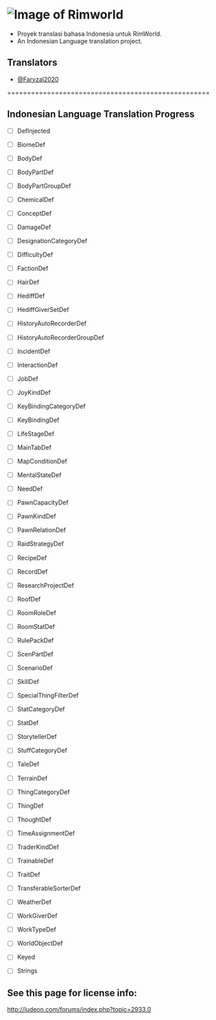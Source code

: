 ![Image of Rimworld](http://rimworldwiki.com/images/thumb/8/8c/Rimworldlogo.png/600px-Rimworldlogo.png)
===================================================
* Proyek translasi bahasa Indonesia untuk RimWorld.
* An Indonesian Language translation project.

## Translators
* [@Faryzal2020](https://github.com/Faryzal2020)

===================================================

## Indonesian Language Translation Progress
* [ ] DefInjected
 * [ ] BiomeDef 
 * [ ] BodyDef 
 * [ ] BodyPartDef 
 * [ ] BodyPartGroupDef
 * [ ] ChemicalDef
 * [ ] ConceptDef 
 * [ ] DamageDef
 * [ ] DesignationCategoryDef
 * [ ] DifficultyDef
 * [ ] FactionDef
 * [ ] HairDef 
 * [ ] HediffDef
 * [ ] HediffGiverSetDef
 * [ ] HistoryAutoRecorderDef
 * [ ] HistoryAutoRecorderGroupDef
 * [ ] IncidentDef
 * [ ] InteractionDef
 * [ ] JobDef
 * [ ] JoyKindDef
 * [ ] KeyBindingCategoryDef
 * [ ] KeyBindingDef 
 * [ ] LifeStageDef 
 * [ ] MainTabDef
 * [ ] MapConditionDef
 * [ ] MentalStateDef
 * [ ] NeedDef
 * [ ] PawnCapacityDef
 * [ ] PawnKindDef
 * [ ] PawnRelationDef
 * [ ] RaidStrategyDef 
 * [ ] RecipeDef 
 * [ ] RecordDef
 * [ ] ResearchProjectDef 
 * [ ] RoofDef 
 * [ ] RoomRoleDef 
 * [ ] RoomStatDef
 * [ ] RulePackDef
 * [ ] ScenPartDef
 * [ ] ScenarioDef
 * [ ] SkillDef
 * [ ] SpecialThingFilterDef
 * [ ] StatCategoryDef 
 * [ ] StatDef 
 * [ ] StorytellerDef
 * [ ] StuffCategoryDef 
 * [ ] TaleDef 
 * [ ] TerrainDef 
 * [ ] ThingCategoryDef  
 * [ ] ThingDef
 * [ ] ThoughtDef
 * [ ] TimeAssignmentDef 
 * [ ] TraderKindDef
 * [ ] TrainableDef 
 * [ ] TraitDef
 * [ ] TransferableSorterDef
 * [ ] WeatherDef
 * [ ] WorkGiverDef 
 * [ ] WorkTypeDef 
 * [ ] WorldObjectDef
 
* [ ] Keyed
 
* [ ] Strings


## See this page for license info:
http://ludeon.com/forums/index.php?topic=2933.0
